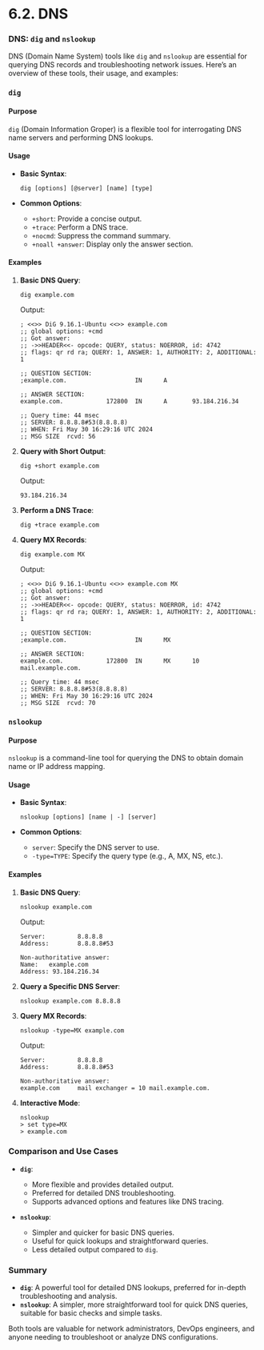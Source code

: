 # 6.2. DNS

### DNS: `dig` and `nslookup`

DNS (Domain Name System) tools like `dig` and `nslookup` are essential for querying DNS records and troubleshooting network issues. Here’s an overview of these tools, their usage, and examples:

### `dig`

#### Purpose

`dig` (Domain Information Groper) is a flexible tool for interrogating DNS name servers and performing DNS lookups.

#### Usage

- **Basic Syntax**:

  ```
  dig [options] [@server] [name] [type]
  ```

- **Common Options**:
  - `+short`: Provide a concise output.
  - `+trace`: Perform a DNS trace.
  - `+nocmd`: Suppress the command summary.
  - `+noall +answer`: Display only the answer section.

#### Examples

1. **Basic DNS Query**:

   ```
   dig example.com
   ```

   Output:

   ```
   ; <<>> DiG 9.16.1-Ubuntu <<>> example.com
   ;; global options: +cmd
   ;; Got answer:
   ;; ->>HEADER<<- opcode: QUERY, status: NOERROR, id: 4742
   ;; flags: qr rd ra; QUERY: 1, ANSWER: 1, AUTHORITY: 2, ADDITIONAL: 1

   ;; QUESTION SECTION:
   ;example.com.                   IN      A

   ;; ANSWER SECTION:
   example.com.            172800  IN      A       93.184.216.34

   ;; Query time: 44 msec
   ;; SERVER: 8.8.8.8#53(8.8.8.8)
   ;; WHEN: Fri May 30 16:29:16 UTC 2024
   ;; MSG SIZE  rcvd: 56
   ```

2. **Query with Short Output**:

   ```
   dig +short example.com
   ```

   Output:

   ```
   93.184.216.34
   ```

3. **Perform a DNS Trace**:

   ```
   dig +trace example.com
   ```

4. **Query MX Records**:

   ```
   dig example.com MX
   ```

   Output:

   ```
   ; <<>> DiG 9.16.1-Ubuntu <<>> example.com MX
   ;; global options: +cmd
   ;; Got answer:
   ;; ->>HEADER<<- opcode: QUERY, status: NOERROR, id: 4742
   ;; flags: qr rd ra; QUERY: 1, ANSWER: 1, AUTHORITY: 2, ADDITIONAL: 1

   ;; QUESTION SECTION:
   ;example.com.                   IN      MX

   ;; ANSWER SECTION:
   example.com.            172800  IN      MX      10 mail.example.com.

   ;; Query time: 44 msec
   ;; SERVER: 8.8.8.8#53(8.8.8.8)
   ;; WHEN: Fri May 30 16:29:16 UTC 2024
   ;; MSG SIZE  rcvd: 70
   ```

### `nslookup`

#### Purpose

`nslookup` is a command-line tool for querying the DNS to obtain domain name or IP address mapping.

#### Usage

- **Basic Syntax**:

  ```
  nslookup [options] [name | -] [server]
  ```

- **Common Options**:
  - `server`: Specify the DNS server to use.
  - `-type=TYPE`: Specify the query type (e.g., A, MX, NS, etc.).

#### Examples

1. **Basic DNS Query**:

   ```
   nslookup example.com
   ```

   Output:

   ```
   Server:         8.8.8.8
   Address:        8.8.8.8#53

   Non-authoritative answer:
   Name:   example.com
   Address: 93.184.216.34
   ```

2. **Query a Specific DNS Server**:

   ```
   nslookup example.com 8.8.8.8
   ```

3. **Query MX Records**:

   ```
   nslookup -type=MX example.com
   ```

   Output:

   ```
   Server:         8.8.8.8
   Address:        8.8.8.8#53

   Non-authoritative answer:
   example.com     mail exchanger = 10 mail.example.com.
   ```

4. **Interactive Mode**:
   ```
   nslookup
   > set type=MX
   > example.com
   ```

### Comparison and Use Cases

- **`dig`**:

  - More flexible and provides detailed output.
  - Preferred for detailed DNS troubleshooting.
  - Supports advanced options and features like DNS tracing.

- **`nslookup`**:
  - Simpler and quicker for basic DNS queries.
  - Useful for quick lookups and straightforward queries.
  - Less detailed output compared to `dig`.

### Summary

- **`dig`**: A powerful tool for detailed DNS lookups, preferred for in-depth troubleshooting and analysis.
- **`nslookup`**: A simpler, more straightforward tool for quick DNS queries, suitable for basic checks and simple tasks.

Both tools are valuable for network administrators, DevOps engineers, and anyone needing to troubleshoot or analyze DNS configurations.
